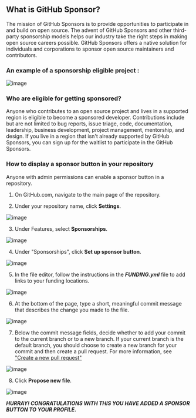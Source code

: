 
## What is GitHub Sponsor?
The mission of GitHub Sponsors is to provide opportunities to participate in and build on open source. The advent of GitHub Sponsors and other third-party sponsorship models helps our industry take the right steps in making open source careers possible. GitHub Sponsors offers a native solution for individuals and corporations to sponsor open source maintainers and contributors.


### An example of a sponsorship eligible project : 
![image](https://user-images.githubusercontent.com/70484406/181913879-e27e4717-3b84-48e5-868c-5ce3c1f0a9fe.png)


### Who are eligible for getting sponsored?
Anyone who contributes to an open source project and lives in a supported region is eligible to become a sponsored developer. Contributions include but are not limited to bug reports, issue triage, code, documentation, leadership, business development, project management, mentorship, and design. If you live in a region that isn't already supported by GitHub Sponsors, you can sign up for the waitlist to participate in the GitHub Sponsors.



### How to display a sponsor button in your repository
Anyone with admin permissions can enable a sponsor button in a repository.
1. On GitHub.com, navigate to the main page of the repository.

2. Under your repository name, click **Settings**.


![image](https://user-images.githubusercontent.com/70484406/181914892-67fd3b52-ca74-4850-9d26-8b5201a0b272.png)

3. Under Features, select **Sponsorships**.

![image](https://user-images.githubusercontent.com/70484406/181915056-1ab7284a-10f2-4804-935a-d124a75ab7f7.png)

4. Under "Sponsorships", click **Set up sponsor button**.


![image](https://user-images.githubusercontent.com/70484406/181915245-e6744a6b-e38b-4d99-97ed-955ac794d728.png)


5. In the file editor, follow the instructions in the ***FUNDING.yml*** file to add links to your funding locations.


![image](https://user-images.githubusercontent.com/70484406/181915396-850c7740-bdde-4662-a0ed-edc842d64b09.png)



6. At the bottom of the page, type a short, meaningful commit message that describes the change you made to the file.


![image](https://user-images.githubusercontent.com/70484406/181915551-593617d0-e7df-4ebe-9b31-bc50a39c3e55.png)


7. Below the commit message fields, decide whether to add your commit to the current branch or to a new branch. If your current branch is the default branch, you should choose to create a new branch for your commit and then create a pull request. For more information, see ["Create a new pull request"](https://github.com/Pradumnasaraf/open-source-with-pradumna/blob/main/pages/How-to/guide/creating-pr.md)



![image](https://user-images.githubusercontent.com/70484406/181916164-634b7e99-2cb4-4346-a0a3-cfa95c3a4d2c.png)



8. Click **Propose new file**.


![image](https://user-images.githubusercontent.com/70484406/181916290-d0d04e8b-4dea-4343-9b41-e3d81713b98e.png)




***HURRAY! CONGRATULATIONS WITH THIS YOU HAVE ADDED A SPONSOR BUTTON TO YOUR PROFILE.***
